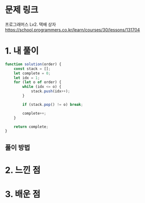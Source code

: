 # 문제 링크

프로그래머스 Lv2. 택배 상자
https://school.programmers.co.kr/learn/courses/30/lessons/131704

# 1. 내 풀이

```js
function solution(order) {
    const stack = [];
    let complete = 0;
    let idx = 1;
    for (let o of order) {
        while (idx <= o) {
            stack.push(idx++);
        }

        if (stack.pop() != o) break;

        complete++;
    }

    return complete;
}
```

## 풀이 방법

# 2. 느낀 점

# 3. 배운 점
